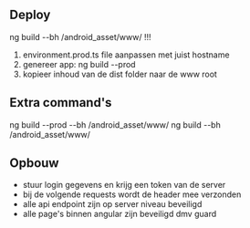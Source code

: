 Deploy
------

ng build --bh /android_asset/www/  !!!

1) environment.prod.ts file aanpassen met juist hostname
2) genereer app: ng build --prod 
3) kopieer inhoud van de dist folder naar de www root 


Extra command's
---------------

ng build --prod --bh /android_asset/www/
ng build --bh /android_asset/www/



Opbouw
------

- stuur login gegevens en krijg een token van de server
- bij de volgende requests wordt de header mee verzonden
- alle api endpoint zijn op server niveau beveiligd
- alle page's binnen angular zijn beveiligd dmv guard
